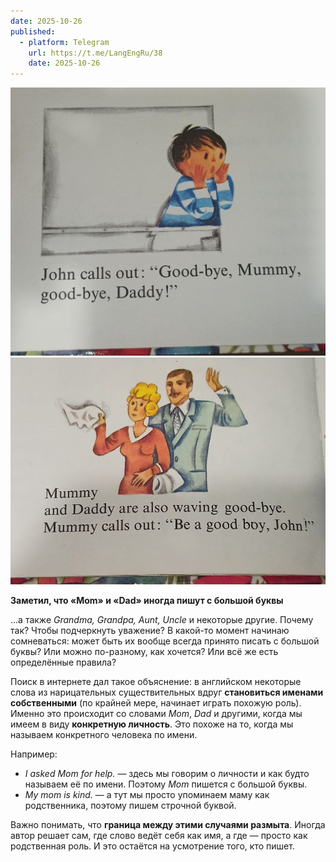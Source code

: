 ```yaml
---
date: 2025-10-26
published:
  - platform: Telegram
    url: https://t.me/LangEngRu/38
    date: 2025-10-26
---
```


![](2025-10-26-mom-dad-capitalization-1.jpg)
![](2025-10-26-mom-dad-capitalization-2.jpg)

**Заметил, что «Mom» и «Dad» иногда пишут с большой буквы**

...а также _Grandma, Grandpa, Aunt, Uncle_ и некоторые другие. Почему так? Чтобы подчеркнуть уважение? В какой-то момент начинаю сомневаться: может быть их вообще всегда принято писать с большой буквы? Или можно по-разному, как хочется? Или всё же есть определённые правила?

Поиск в интернете дал такое объяснение: в английском некоторые слова из нарицательных существительных вдруг **становиться именами собственными** (по крайней мере, начинает играть похожую роль). Именно это происходит со словами _Mom_, _Dad_ и другими, когда мы имеем в виду **конкретную личность**. Это похоже на то, когда мы называем конкретного человека по имени.

Например:
- _I asked Mom for help._ — здесь мы говорим о личности и как будто называем её по имени. Поэтому _Mom_ пишется с большой буквы.
- _My mom is kind._ — а тут мы просто упоминаем маму как родственника, поэтому пишем строчной буквой.

Важно понимать, что **граница между этими случаями размыта**. Иногда автор решает сам, где слово ведёт себя как имя, а где — просто как родственная роль. И это остаётся на усмотрение того, кто пишет.